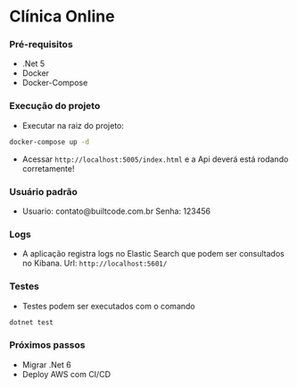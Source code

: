 # Clínica Online 


### Pré-requisitos

- .Net 5 
- Docker  
- Docker-Compose 

### Execução do projeto

- Executar na raiz do projeto:
```bash
docker-compose up -d
```

- Acessar `http://localhost:5005/index.html` e a Api deverá está rodando corretamente!

### Usuário padrão

- Usuario: contato<span>@</span>builtcode.com.br Senha: 123456

### Logs

- A aplicação registra logs no Elastic Search que podem ser consultados no Kibana. Url: `http://localhost:5601/`

### Testes

- Testes podem ser executados com o comando 
```bash
dotnet test
```

### Próximos passos

- Migrar .Net 6
- Deploy AWS com CI/CD
